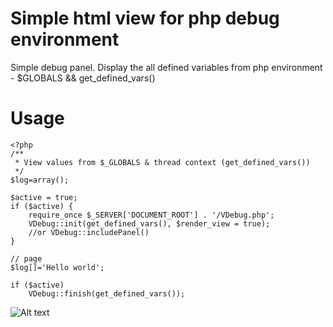 # Simple html view for php debug environment
Simple debug panel. Display the all defined variables from php environment - $GLOBALS &amp;&amp; get_defined_vars()



# Usage
```
<?php
/**
 * View values from $_GLOBALS & thread context (get_defined_vars())
 */
$log=array();

$active = true;
if ($active) {
    require_once $_SERVER['DOCUMENT_ROOT'] . '/VDebug.php';
    VDebug::init(get_defined_vars(), $render_view = true);
    //or VDebug::includePanel()
}

// page
$log[]='Hello world';

if ($active)
    VDebug::finish(get_defined_vars());
```


![Alt text](https://github.com/mostali/vdebug/blob/master/screen.jpg?raw=true "PHP Debug Panel")
